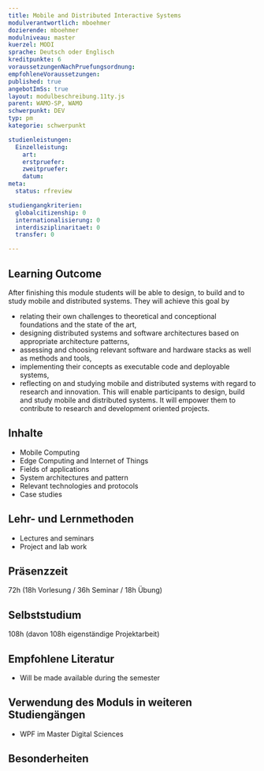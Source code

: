 ```yaml
---
title: Mobile and Distributed Interactive Systems
modulverantwortlich: mboehmer
dozierende: mboehmer
modulniveau: master
kuerzel: MODI
sprache: Deutsch oder Englisch
kreditpunkte: 6
voraussetzungenNachPruefungsordnung: 
empfohleneVoraussetzungen: 
published: true
angebotImSs: true
layout: modulbeschreibung.11ty.js
parent: WAMO-SP, WAMO
schwerpunkt: DEV
typ: pm
kategorie: schwerpunkt

studienleistungen:
  Einzelleistung:
    art: 
    erstpruefer: 
    zweitpruefer: 
    datum: 
meta:
  status: rfreview     

studiengangkriterien:
  globalcitizenship: 0
  internationalisierung: 0
  interdisziplinaritaet: 0
  transfer: 0

---
```


## Learning Outcome
After finishing this module students will be able to design, to build and to study mobile and distributed systems. They will achieve this goal by
* relating their own challenges to theoretical and conceptional foundations and the state of the art,
* designing distributed systems and software architectures based on appropriate architecture patterns,
* assessing and choosing relevant software and hardware stacks as well as methods and tools,
* implementing their concepts as executable code and deployable systems,
* reflecting on and studying mobile and distributed systems with regard to research and innovation.
This will enable participants to design, build and study mobile and distributed systems. It will empower them to contribute to research and development oriented projects.

## Inhalte
* Mobile Computing
* Edge Computing and Internet of Things
* Fields of applications
* System architectures and pattern
* Relevant technologies and protocols
* Case studies

## Lehr- und Lernmethoden
* Lectures and seminars
* Project and lab work

## Präsenzzeit
72h (18h Vorlesung / 36h Seminar / 18h Übung)

## Selbststudium
108h (davon 108h eigenständige Projektarbeit)

## Empfohlene Literatur
* Will be made available during the semester

## Verwendung des Moduls in weiteren Studiengängen
* WPF im Master Digital Sciences
  
## Besonderheiten
